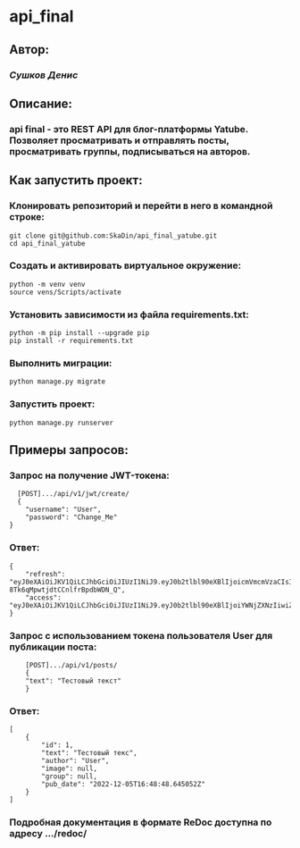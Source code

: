 # **api_final**
## Автор: 
### *Сушков Денис*
## Описание: 
### api final - это REST API для блог-платформы Yatube. Позволяет просматривать и отправлять посты, просматривать группы, подписываться на авторов.
## Как запустить проект:
### Клонировать репозиторий и перейти в него в командной строке:

    git clone git@github.com:SkaDin/api_final_yatube.git
    cd api_final_yatube
### Cоздать и активировать виртуальное окружение:

    python -m venv venv
    source vens/Scripts/activate
### Установить зависимости из файла requirements.txt:

    python -m pip install --upgrade pip
    pip install -r requirements.txt
### Выполнить миграции:

    python manage.py migrate
### Запустить проект:

    python manage.py runserver
## Примеры запросов:
### Запрос на получение JWT-токена:
```
  [POST].../api/v1/jwt/create/
  {
    "username": "User",
    "password": "Change_Me"
}
```
### Ответ:
```
{
    "refresh": "eyJ0eXAiOiJKV1QiLCJhbGciOiJIUzI1NiJ9.eyJ0b2tlbl90eXBlIjoicmVmcmVzaCIsImV4cCI6MTY3MDM0NTgxNCwianRpIjoiODYyYTM3MjY4ZTg4NGMwZGE0NDAzNTE1YTgzZGZmOGMiLCJ1c2VyX2lkIjoyfQ.eCpp2n0eKh5CEPh-8Tk6qMpwtjdtCCnlfrBpdbWDN_Q",
    "access": "eyJ0eXAiOiJKV1QiLCJhbGciOiJIUzI1NiJ9.eyJ0b2tlbl90eXBlIjoiYWNjZXNzIiwiZXhwIjoxNjcwMjU5NzE0LCJqdGkiOiJkZTRiMTBlMDEwYzA0NTcyYmQ3ZmYwZTIxYTFmOWRiMSIsInVzZXJfaWQiOjJ9.e8Ket6Wh1df3TJZIKElAyZua34RIuNhKdii0fXhBwfc"
}
```

### Запрос с использованием токена пользователя User для публикации поста:
```
    [POST].../api/v1/posts/
    {
    "text": "Тестовый текст"
    }
```
### Ответ:
```
[
    {
        "id": 1,
        "text": "Тестовый текс",
        "author": "User",
        "image": null,
        "group": null,
        "pub_date": "2022-12-05T16:48:48.645052Z"
    }
]
```
### Подробная документация в формате ReDoc доступна по адресу .../redoc/
